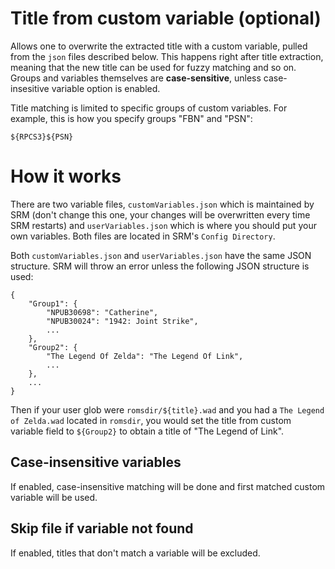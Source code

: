 # Title from custom variable (optional)
Allows one to overwrite the extracted title with a custom variable, pulled from the `json` files described below. This happens right after title extraction, meaning that the new title can be used for fuzzy matching and so on. Groups and variables themselves are **case-sensitive**, unless case-insesitive variable option is enabled.

Title matching is limited to specific groups of custom variables. For example, this is how you specify groups "FBN" and "PSN":
```
${RPCS3}${PSN}
```

# How it works
There are two variable files, `customVariables.json` which is maintained by SRM (don't change this one, your changes will be overwritten every time SRM restarts) and `userVariables.json` which is where you should put your own variables. Both files are located in SRM's `Config Directory`.



Both `customVariables.json` and `userVariables.json` have the same JSON structure. SRM will throw an error unless the following JSON structure is used:

```
{
    "Group1": {
        "NPUB30698": "Catherine",
        "NPUB30024": "1942: Joint Strike",
        ...
    },
    "Group2": {
        "The Legend Of Zelda": "The Legend Of Link",
        ...
    },
    ...
}
```

Then if your user glob were ```romsdir/${title}.wad``` and you had a ```The Legend of Zelda.wad``` located in ```romsdir```, you would set the title from custom variable field to ```${Group2}``` to obtain a title of "The Legend of Link".

## Case-insensitive variables
If enabled, case-insensitive matching will be done and first matched custom variable will be used.

## Skip file if variable not found
If enabled, titles that don't match a variable will be excluded.